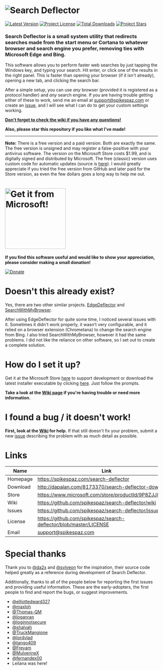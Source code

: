# ![Search Deflector](assets/title.svg)

[![Latest Version](https://img.shields.io/github/release/spikespaz/search-deflector/all.svg?style=for-the-badge)](https://github.com/spikespaz/search-deflector/releases/latest)
[![Project License](https://img.shields.io/github/license/spikespaz/search-deflector.svg?style=for-the-badge)](https://github.com/spikespaz/search-deflector/blob/master/LICENSE)
[![Total Downloads](https://img.shields.io/github/downloads/spikespaz/search-deflector/total.svg?style=for-the-badge)](https://spikespaz.com/tools/repo-dl/?user=spikespaz&repo=search-deflector&file=SearchDeflector-Installer.exe)
[![Project Stars](https://img.shields.io/github/stars/spikespaz/search-deflector.svg?style=for-the-badge)](https://github.com/spikespaz/search-deflector/stargazers)

### **Search Deflector** is a small system utility that redirects searches made from the start menu or Cortana to whatever browser and search engine you prefer, removing ties with Microsoft Edge and Bing.

This software allows you to perform faster web searches by just tapping the Windows key, and typing your search. Hit enter, or click one of the results in the right panel. This is faster than opening your browser (if it isn't already), opening a new tab, and clicking the search bar.

After a simple setup, you can use *any* browser (provided it is registered as a protocol handler) and *any* search engine. If you are having trouble getting either of these to work, send me an email at support@spikespaz.com or create an [issue](https://github.com/spikespaz/search-deflector/issues), and I will see what I can do to get your custom settings working.

[**Don't forget to check the wiki if you have any questions!**](https://github.com/spikespaz/search-deflector/wiki)

**Also, please star this repository if you like what I've made!**

---

**Note:** There is a free version and a paid version. Both are exactly the same. The free version is unsigned and may register a false-positive with your antivirus software. The version on the Microsoft Store costs $1.99, and is digitally signed and distributed by Microsoft. The free (classic) version uses custom code for automatic updates (source is [here](https://github.com/spikespaz/search-deflector/blob/master/source/updater.d)). I would greatly appreciate if you tried the free version from GitHub and later paid for the Store version, as even the few dollars goes a long way to help me out.

<h1>
  <a href="https://www.microsoft.com/store/productId/9P8ZJJ80RZ2K">
    <img src="assets/store.png" alt="Get it from Microsoft!" width="200"\>
  </a>
</h1>

**If you find this software useful and would like to show your appreciation, please consider making a small donation!**

[![Donate](https://spikespaz.com/assets/donate_button_1x.png)](https://spikespaz.com/donate)

# Doesn't this already exist?

Yes, there are two other similar projects. [EdgeDeflector](https://github.com/da2x/EdgeDeflector) and [SearchWithMyBrowser](https://github.com/sylveon/SearchWithMyBrowser).

After using EdgeDeflector for quite some time, I noticed several issues with it. Sometimes it didn't work properly, it wasn't very configurable, and it relied on a browser extension (Chrometana) to change the search engine from Bing. I also tried SearchWithMyBrowser, however it had the same problems. I did not like the reliance on other software, so I set out to create a complete solution.

# How do I set it up?

Get it at the Microsoft Store [here](https://www.microsoft.com/store/productId/9P8ZJJ80RZ2K) to support development or download the latest installer executable by clicking [here](https://spikespaz.com/tools/repo-dl/?user=spikespaz&repo=search-deflector&file=SearchDeflector-Installer.exe). Just follow the prompts.

**Take a look at the [Wiki page](https://github.com/spikespaz/search-deflector/wiki/Setup-&-Installing) if you're having trouble or need more information.**

# I found a bug / it doesn't work!

**First, look at the [Wiki](https://github.com/spikespaz/search-deflector/wiki/Troubleshooting) for help.** If that still doesn't fix your problem, submit a new [issue](https://github.com/spikespaz/search-deflector/issues) describing the problem with as much detail as possible.

# Links

| Name | Link |
| ---- | ---- |
| Homepage | https://spikespaz.com/search-deflector                                    |
| Download | http://dapalan.com/8173370/search-deflector-download                      |
| Store    | https://www.microsoft.com/store/productId/9P8ZJJ80RZ2K                    |
| Wiki     | https://github.com/spikespaz/search-deflector/wiki                        |
| Issues   | https://github.com/spikespaz/search-deflector/issues                      |
| License  | https://github.com/spikespaz/search-deflector/blob/master/LICENSE         |
| Email    | support@spikespaz.com                                                     |

# Special thanks

Thank you to [@da2x](https://github.com/da2x) and [@sylveon](https://github.com/sylveon) for the inspiration, their source code helped greatly as a reference during development of Search Deflector.

Additionally, thanks to all of the people below for reporting the first issues and providing useful information. These are the early-adopters, the first people to find and report the bugs, or suggest improvements.

 - [@elliottedward327](https://github.com/elliottedward327)
 - [@maxloh](https://github.com/maxloh)
 - [@Thomas-QM](https://github.com/Thomas-QM)
 - [@loganran](https://github.com/loganran)
 - [@loginnotsecure](https://github.com/loginnotsecure)
 - [@shalvah](https://github.com/shalvah)
 - [@TruckMangione](https://github.com/TruckMangione)
 - [@lordvlad](https://github.com/lordvlad)
 - [@tango409](https://github.com/tango409)
 - [@Freyam](https://github.com/Freyam)
 - [@MulverineX](https://github.com/MulverineX)
 - [@fernandex00](https://github.com/fernandex00)
 - Leilana was here!
